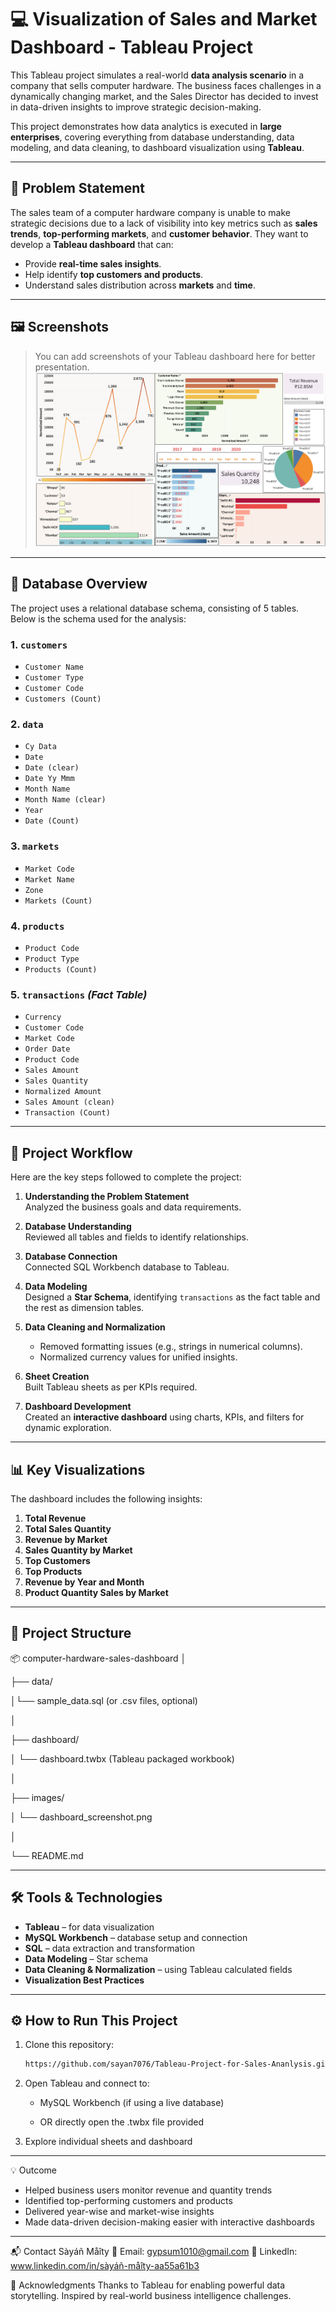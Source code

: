 # 💻 Visualization of Sales and Market Dashboard - Tableau Project

This Tableau project simulates a real-world **data analysis scenario** in a company that sells computer hardware. The business faces challenges in a dynamically changing market, and the Sales Director has decided to invest in data-driven insights to improve strategic decision-making.

This project demonstrates how data analytics is executed in **large enterprises**, covering everything from database understanding, data modeling, and data cleaning, to dashboard visualization using **Tableau**.

---


## 📌 Problem Statement

The sales team of a computer hardware company is unable to make strategic decisions due to a lack of visibility into key metrics such as **sales trends**, **top-performing markets**, and **customer behavior**. They want to develop a **Tableau dashboard** that can:
- Provide **real-time sales insights**.
- Help identify **top customers and products**.
- Understand sales distribution across **markets** and **time**.

---


## 🖼️ Screenshots

> You can add screenshots of your Tableau dashboard here for better presentation.
> ![Dashboard Screenshot](Tableau_dashboard_image.png)


---


## 🧩 Database Overview

The project uses a relational database schema, consisting of 5 tables. Below is the schema used for the analysis:

### 1. `customers`
- `Customer Name`
- `Customer Type`
- `Customer Code`
- `Customers (Count)`

### 2. `data`
- `Cy Data`
- `Date`
- `Date (clear)`
- `Date Yy Mmm`
- `Month Name`
- `Month Name (clear)`
- `Year`
- `Date (Count)`

### 3. `markets`
- `Market Code`
- `Market Name`
- `Zone`
- `Markets (Count)`

### 4. `products`
- `Product Code`
- `Product Type`
- `Products (Count)`

### 5. `transactions` *(Fact Table)*
- `Currency`
- `Customer Code`
- `Market Code`
- `Order Date`
- `Product Code`
- `Sales Amount`
- `Sales Quantity`
- `Normalized Amount`
- `Sales Amount (clean)`
- `Transaction (Count)`

---


## 🌟 Project Workflow

Here are the key steps followed to complete the project:

1. **Understanding the Problem Statement**  
   Analyzed the business goals and data requirements.

2. **Database Understanding**  
   Reviewed all tables and fields to identify relationships.

3. **Database Connection**  
   Connected SQL Workbench database to Tableau.

4. **Data Modeling**  
   Designed a **Star Schema**, identifying `transactions` as the fact table and the rest as dimension tables.

5. **Data Cleaning and Normalization**  
   - Removed formatting issues (e.g., strings in numerical columns).
   - Normalized currency values for unified insights.

6. **Sheet Creation**  
   Built Tableau sheets as per KPIs required.

7. **Dashboard Development**  
   Created an **interactive dashboard** using charts, KPIs, and filters for dynamic exploration.

---


## 📊 Key Visualizations

The dashboard includes the following insights:

1. **Total Revenue**
2. **Total Sales Quantity**
3. **Revenue by Market**
4. **Sales Quantity by Market**
5. **Top Customers**
6. **Top Products**
7. **Revenue by Year and Month**
8. **Product Quantity Sales by Market**

---


## 📁 Project Structure

📦 computer-hardware-sales-dashboard
│

├── data/

│└── sample_data.sql (or .csv files, optional)

│

├── dashboard/

│ └── dashboard.twbx (Tableau packaged workbook)

│

├── images/

│ └── dashboard_screenshot.png

│

└── README.md



---


## 🛠 Tools & Technologies

- **Tableau** – for data visualization  
- **MySQL Workbench** – database setup and connection  
- **SQL** – data extraction and transformation  
- **Data Modeling** – Star schema  
- **Data Cleaning & Normalization** – using Tableau calculated fields  
- **Visualization Best Practices**



---


## ⚙️ How to Run This Project

1. Clone this repository:
   ```bash
   https://github.com/sayan7076/Tableau-Project-for-Sales-Ananlysis.git
2. Open Tableau and connect to:

	* MySQL Workbench (if using a live database)

	* OR directly open the .twbx file provided

3. Explore individual sheets and dashboard

   
---


💡 Outcome
* Helped business users monitor revenue and quantity trends
* Identified top-performing customers and products
* Delivered year-wise and market-wise insights
* Made data-driven decision-making easier with interactive dashboards

---


📬 Contact
Sàyáñ Måîty
📧 Email: gypsum1010@gmail.com
🔗 LinkedIn: www.linkedin.com/in/sàyáñ-måîty-aa55a61b3

📌 Acknowledgments
Thanks to Tableau for enabling powerful data storytelling.
Inspired by real-world business intelligence challenges.


